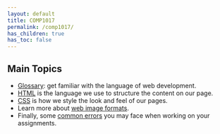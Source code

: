 ```yaml
---
layout: default
title: COMP1017
permalink: /comp1017/
has_children: true
has_toc: false
---
```





## Main Topics
- [Glossary](./glossary): get familiar with the language of web development.
- [HTML](./html) is the language we use to structure the content on our page.
- [CSS](./css) is how we style the look and feel of our pages.
- Learn more about [web image formats](./web-image-formats).
- Finally, some [common errors](./errors) you may face when working on your assignments.